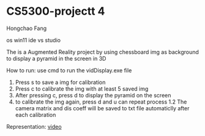 # CS5300-projectt 4

Hongchao Fang

os win11
ide vs studio

The is a Augmented Reality project by using chessboard img as background to display a pyramid in the screen in 3D

How to run:
use cmd to run the vidDisplay.exe file

1. Press s to save a img for calibration
2. Press c to calibrate the img with at least 5 saved img
3. After pressing c, press d to display the pyramid on the screen
4. to calibrate the img again, press d and u can repeat process 1.2
The camera matrix and dis coeff will be saved to txt file automaticlly after each calibration

Representation: [video](https://drive.google.com/file/d/1k_JXMa-llMpT5uJEK_lYA-NWn-2PwGNE/view?usp=drive_link)
